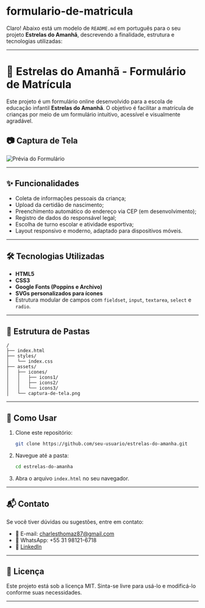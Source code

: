# formulario-de-matricula
Claro! Abaixo está um modelo de `README.md` em português para o seu projeto **Estrelas do Amanhã**, descrevendo a finalidade, estrutura e tecnologias utilizadas:

---

# 🌟 Estrelas do Amanhã - Formulário de Matrícula

Este projeto é um formulário online desenvolvido para a escola de educação infantil **Estrelas do Amanhã**. O objetivo é facilitar a matrícula de crianças por meio de um formulário intuitivo, acessível e visualmente agradável.

## 📷 Captura de Tela

![Prévia do Formulário](assets/captura-de-tela.png) <!-- (adicione uma captura real do projeto, se desejar) -->

---

## ✨ Funcionalidades

* Coleta de informações pessoais da criança;
* Upload da certidão de nascimento;
* Preenchimento automático do endereço via CEP (em desenvolvimento);
* Registro de dados do responsável legal;
* Escolha de turno escolar e atividade esportiva;
* Layout responsivo e moderno, adaptado para dispositivos móveis.

---

## 🛠️ Tecnologias Utilizadas

* **HTML5**
* **CSS3**
* **Google Fonts (Poppins e Archivo)**
* **SVGs personalizados para ícones**
* Estrutura modular de campos com `fieldset`, `input`, `textarea`, `select` e `radio`.

---

## 📁 Estrutura de Pastas

```
/
├── index.html
├── styles/
│   └── index.css
├── assets/
│   ├── icones/
│   │   ├── icons1/
│   │   ├── icons2/
│   │   └── icons3/
│   └── captura-de-tela.png
```

---

## 📌 Como Usar

1. Clone este repositório:

   ```bash
   git clone https://github.com/seu-usuario/estrelas-do-amanha.git
   ```

2. Navegue até a pasta:

   ```bash
   cd estrelas-do-amanha
   ```

3. Abra o arquivo `index.html` no seu navegador.

---

## 📬 Contato

Se você tiver dúvidas ou sugestões, entre em contato:

* 📧 E-mail: [charlesthomaz87@gmail.com](mailto:charlesthomaz87@gmail.com)
* 📱 WhatsApp: +55 31 98121-6718
* 💼 [LinkedIn](https://www.linkedin.com/in/charles-thomaz-2b667225b/)

---

## 📄 Licença

Este projeto está sob a licença MIT. Sinta-se livre para usá-lo e modificá-lo conforme suas necessidades.

---


